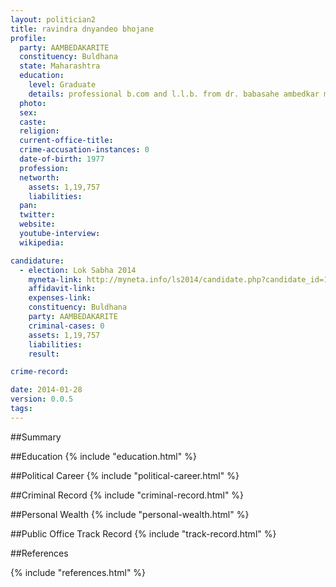 ```yaml
---
layout: politician2
title: ravindra dnyandeo bhojane
profile: 
  party: AAMBEDAKARITE
  constituency: Buldhana
  state: Maharashtra
  education: 
    level: Graduate
    details: professional b.com and l.l.b. from dr. babasahe ambedkar marathawada university  aurangabad  year 2000
  photo: 
  sex: 
  caste: 
  religion: 
  current-office-title: 
  crime-accusation-instances: 0
  date-of-birth: 1977
  profession: 
  networth: 
    assets: 1,19,757
    liabilities: 
  pan: 
  twitter: 
  website: 
  youtube-interview: 
  wikipedia: 

candidature: 
  - election: Lok Sabha 2014
    myneta-link: http://myneta.info/ls2014/candidate.php?candidate_id=1381
    affidavit-link: 
    expenses-link: 
    constituency: Buldhana 
    party: AAMBEDAKARITE
    criminal-cases: 0
    assets: 1,19,757
    liabilities: 
    result:  

crime-record: 

date: 2014-01-28
version: 0.0.5
tags: 
---
```

##Summary


##Education
{% include "education.html" %}


##Political Career
{% include "political-career.html" %}


##Criminal Record
{% include "criminal-record.html" %}


##Personal Wealth
{% include "personal-wealth.html" %}


##Public Office Track Record
{% include "track-record.html" %}


##References


{% include "references.html" %}
